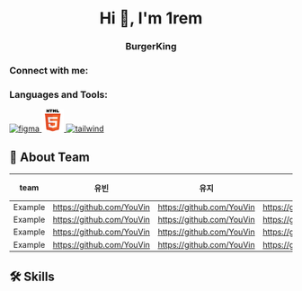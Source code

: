 <h1 align="center">Hi 👋, I'm 1rem</h1>
<h3 align="center">BurgerKing</h3>

<h3 align="left">Connect with me:</h3>
<p align="left">
</p>

<h3 align="left">Languages and Tools:</h3>
<p align="left"> <a href="https://www.figma.com/" target="_blank" rel="noreferrer"> <img src="https://www.vectorlogo.zone/logos/figma/figma-icon.svg" alt="figma" width="40" height="40"/> </a> <a href="https://www.w3.org/html/" target="_blank" rel="noreferrer"> <img src="https://raw.githubusercontent.com/devicons/devicon/master/icons/html5/html5-original-wordmark.svg" alt="html5" width="40" height="40"/> </a> <a href="https://tailwindcss.com/" target="_blank" rel="noreferrer"> <img src="https://www.vectorlogo.zone/logos/tailwindcss/tailwindcss-icon.svg" alt="tailwind" width="40" height="40"/> </a> </p>


## 🚀 About Team

| team  | 유빈    | 유지    |  한길   | 시원    |
| ----- | --------|-------- | --------| --------|
| Example  |https://github.com/YouVin|https://github.com/YouVin|https://github.com/YouVin|
| Example  |https://github.com/YouVin|https://github.com/YouVin|https://github.com/YouVin|
| Example  |https://github.com/YouVin|https://github.com/YouVin|https://github.com/YouVin|
| Example  |https://github.com/YouVin|https://github.com/YouVin|https://github.com/YouVin|


## 🛠 Skills
